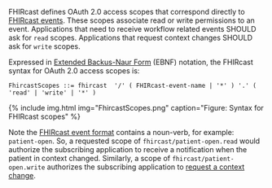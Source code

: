 FHIRcast defines OAuth 2.0 access scopes that correspond directly to [FHIRcast events](3_Events.html). These scopes associate read or write permissions to an event. Applications that need to receive workflow related events SHOULD ask for `read` scopes. Applications that request context changes SHOULD ask for `write` scopes.

Expressed in [Extended Backus-Naur Form](https://www.iso.org/obp/ui/#iso:std:iso-iec:14977:ed-1:v1:en) (EBNF) notation, the FHIRcast syntax for OAuth 2.0 access scopes is:

```ebnf
FhircastScopes ::= fhircast  '/' ( FHIRcast-event-name | '*' ) '.' ( 'read' | 'write' | '*' )
```

{% include img.html img="FhircastScopes.png" caption="Figure: Syntax for FHIRcast scopes" %}

Note the [FHIRcast event format](2-3-Events.html#event-name) contains a noun-verb, for example: `patient-open`. So, a requested scope of `fhircast/patient-open.read` would authorize the subscribing application to receive a notification when the patient in context changed. Similarly, a scope of  `fhircast/patient-open.write` authorizes the subscribing application to [request a context change](2-5-EventNotification.html).
